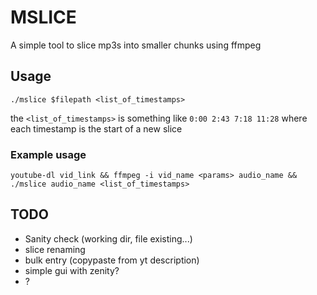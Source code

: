 # MSLICE

A simple tool to slice mp3s into smaller chunks using ffmpeg

## Usage
```
./mslice $filepath <list_of_timestamps>
```
the `<list_of_timestamps>` is something like `0:00 2:43 7:18 11:28` where
each timestamp is the start of a new slice

### Example usage
```
youtube-dl vid_link && ffmpeg -i vid_name <params> audio_name && ./mslice audio_name <list_of_timestamps>
```

## TODO
* Sanity check (working dir, file existing...)
* slice renaming
* bulk entry (copypaste from yt description)
* simple gui with zenity?
* ?
